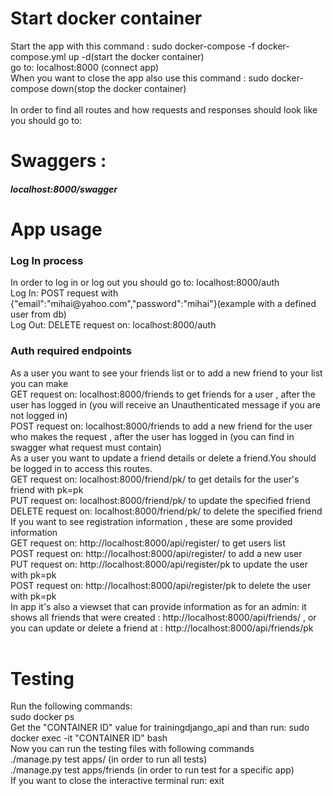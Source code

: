 <div>
<h1>Start docker container</h1>
<div>Start the app with this command : sudo docker-compose -f docker-compose.yml up -d(start the docker container)<div>
<div>go to: localhost:8000 (connect app)<div>
<div>When you want to close the app also use this command : sudo docker-compose down(stop the docker container)<div>
<div>

<br>

<div>

<div>
In order to find all routes and how requests and responses should look like you should go to:
<h1>
Swaggers : <h5>localhost:8000/swagger</h5>
</h1>
</div>

<div>
<h1>App usage</h1>
<div>

<div>
<h3>Log In process</h3>
</div>

<div>
In order to log in or log out you should go to: localhost:8000/auth
</div>

<div>
Log In: POST request with {"email":"mihai@yahoo.com","password":"mihai"}(example with a defined user from db)
</div>

<div>
Log Out: DELETE request on: localhost:8000/auth
</div>

<div>
<h3>Auth required endpoints</h3>
</div>

<div>
As a user you want to see your friends list or to add a new friend to your list you can make
<div>
 GET request on: localhost:8000/friends to get friends for a user , after the user has logged in (you will receive an Unauthenticated message if you are not logged in)
</div>
<div>
 POST request on: localhost:8000/friends to add a new friend for the user who makes the request , after the user has logged in (you can find in swagger what request must contain)
</div>
</div>

<div>
As a user you want to update a friend details or delete a friend.You should be logged in to access this routes. 
<div>
GET request on: localhost:8000/friend/pk/ to get details for the user's friend with pk=pk
</div>
<div>
PUT request on: localhost:8000/friend/pk/ to update the specified friend 
</div>
<div>
DELETE request on: localhost:8000/friend/pk/ to delete the specified friend 
</div>
</div>

<div>
If you want to see registration information , these are some provided information
<div>
GET request on: http://localhost:8000/api/register/ to get users list
</div>
<div>
POST request on: http://localhost:8000/api/register/ to add a new user
</div>
<div>
PUT request on: http://localhost:8000/api/register/pk to update the user with pk=pk
</div>
<div>
POST request on: http://localhost:8000/api/register/pk to delete the user with pk=pk
</div>
</div>

<div>
In app it's also a viewset that can provide information as for an admin: it shows all friends that were created : http://localhost:8000/api/friends/ , 
or you can update or delete a friend at : http://localhost:8000/api/friends/pk 
</div>

</div>

<br>

<h1>Testing</h1>
<div>
Run the following commands:
<div>sudo docker ps</div>
<div>Get the "CONTAINER ID" value for trainingdjango_api and than run: sudo docker exec -it "CONTAINER ID" bash</div>
<div>Now you can run the testing files with following commands</div>
<div>./manage.py test apps/ (in order to run all tests)</div>
<div>./manage.py test apps/friends (in order to run test for a specific app)</div>
<div>If you want to close the interactive terminal run: exit </div>
</div>
